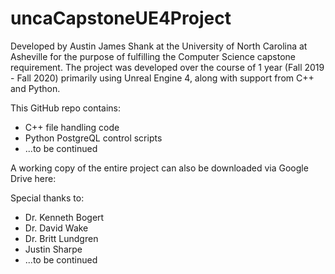 # uncaCapstoneUE4Project

Developed by Austin James Shank at the University of North Carolina at Asheville for the purpose of fulfilling the Computer Science capstone requirement. The project was developed over the course of 1 year (Fall 2019 - Fall 2020) primarily using Unreal Engine 4, along with support from C++ and Python.

<Basic description of the project>

This GitHub repo contains:
- C++ file handling code
- Python PostgreQL control scripts
- ...to be continued

A working copy of the entire project can also be downloaded via Google Drive here:
<enter URL here>

Special thanks to:
- Dr. Kenneth Bogert
- Dr. David Wake
- Dr. Britt Lundgren
- Justin Sharpe
- ...to be continued
